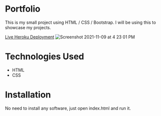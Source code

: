 # Portfolio
This is my small project using HTML / CSS / Bootstrap. I will be using this to showcase my projects.

[Live Heroku Deployment](https://portfolio-yuna.herokuapp.com/)
![Screenshot 2021-11-09 at 4 23 01 PM](https://user-images.githubusercontent.com/65247341/141035875-6927750d-516a-4fa8-8840-16706a0ee123.png)

# Technologies Used
* HTML
* CSS

# Installation 
No need to install any software, just open index.html and run it.




